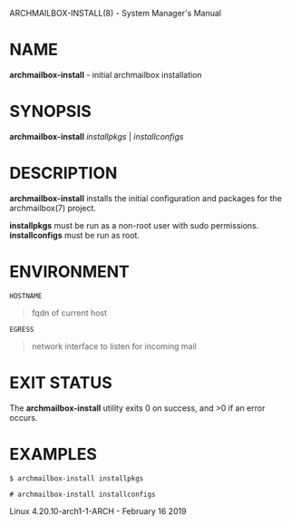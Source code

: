 ARCHMAILBOX-INSTALL(8) - System Manager's Manual

# NAME

**archmailbox-install** - initial archmailbox installation

# SYNOPSIS

**archmailbox-install**
*installpkgs*&nbsp;|&nbsp;*installconfigs*

# DESCRIPTION

**archmailbox-install**
installs the initial configuration and packages for the
archmailbox(7)
project.

**installpkgs**
must be run as a non-root user with sudo permissions.
**installconfigs**
must be run as root.

# ENVIRONMENT

`HOSTNAME`

> fqdn of current host

`EGRESS`

> network interface to listen for incoming mail

# EXIT STATUS

The **archmailbox-install** utility exits&#160;0 on success, and&#160;&gt;0 if an error occurs.

# EXAMPLES

	$ archmailbox-install installpkgs

	# archmailbox-install installconfigs

Linux 4.20.10-arch1-1-ARCH - February 16 2019

